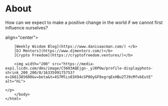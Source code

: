 # About
How can we expect to make a positive change in the world if we cannot first influence ourselves?

<p>
    <html>
        <head>
            <title> Dan Isaacman </title>
        <body>
    </p> align="center">
    
        [Weekly Wisdom Blog](https://www.danisaacman.com/) </b>
        [DJ Mentors](https://www.djmentors.com/)</b>
        [Crypto Freedom](https://cryptofreedom.ventures/)</b>
    
        <img width="200" src="https://media-exp1.licdn.com/dms/image/C5603AQEjgn-_yJ8POw/profile-displayphoto-shrink_200_200/0/1633599175753?e=1661385600&v=beta&t=4S7MlLs03X94cSP8OyGF0xgrqExHBu2TJ9cMfvbEutE" alt="Hi">
    
    </p>
        </body>
    </html>
</p>